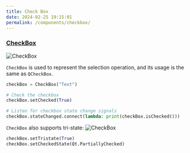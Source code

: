 ```yaml
---
title: Check Box
date: 2024-02-25 19:15:01
permalink: /components/checkbox/
---
```


### [CheckBox](https://pyqt-fluent-widgets.readthedocs.io/zh-cn/latest/autoapi/qfluentwidgets/components/widgets/check_box/index.html#qfluentwidgets.components.widgets.check_box.CheckBox)

![CheckBox](/img/components/checkbox/CheckBox.jpg)

`CheckBox` is used to represent the selection operation, and its usage is the same as `QCheckBox`.

```python
checkBox = CheckBox("Text")

# Check the checkbox
checkBox.setChecked(True)

# Listen for checkbox state change signals
checkBox.stateChanged.connect(lambda: print(checkBox.isChecked()))
```

`CheckBox` also supports tri-state:
![CheckBox](/img/components/checkbox/CheckBoxPartialChecked.jpg)
```python
checkBox.setTristate(True)
checkBox.setCheckedState(Qt.PartiallyChecked)
```